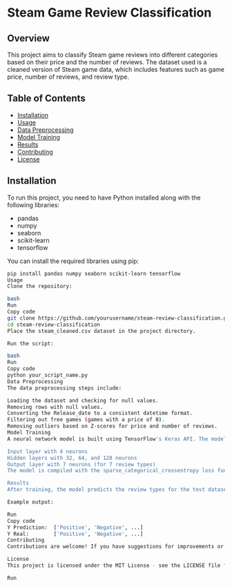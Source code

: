 # Steam Game Review Classification

## Overview
This project aims to classify Steam game reviews into different categories based on their price and the number of reviews. The dataset used is a cleaned version of Steam game data, which includes features such as game price, number of reviews, and review type.

## Table of Contents
- [Installation](#installation)
- [Usage](#usage)
- [Data Preprocessing](#data-preprocessing)
- [Model Training](#model-training)
- [Results](#results)
- [Contributing](#contributing)
- [License](#license)

## Installation
To run this project, you need to have Python installed along with the following libraries:
- pandas
- numpy
- seaborn
- scikit-learn
- tensorflow

You can install the required libraries using pip:

```bash
pip install pandas numpy seaborn scikit-learn tensorflow
Usage
Clone the repository:

bash
Run
Copy code
git clone https://github.com/yourusername/steam-review-classification.git
cd steam-review-classification
Place the steam_cleaned.csv dataset in the project directory.

Run the script:

bash
Run
Copy code
python your_script_name.py
Data Preprocessing
The data preprocessing steps include:

Loading the dataset and checking for null values.
Removing rows with null values.
Converting the Release_date to a consistent datetime format.
Filtering out free games (games with a price of 0).
Removing outliers based on Z-scores for price and number of reviews.
Model Training
A neural network model is built using TensorFlow's Keras API. The model architecture consists of:

Input layer with 4 neurons
Hidden layers with 32, 64, and 128 neurons
Output layer with 7 neurons (for 7 review types)
The model is compiled with the sparse_categorical_crossentropy loss function and the Adam optimizer. It is trained for 100 epochs.

Results
After training, the model predicts the review types for the test dataset. The predictions are compared with the actual values to evaluate the model's performance.

Example output:

Run
Copy code
Y Prediction:  ['Positive', 'Negative', ...]
Y Real:        ['Positive', 'Negative', ...]
Contributing
Contributions are welcome! If you have suggestions for improvements or new features, please open an issue or submit a pull request.

License
This project is licensed under the MIT License - see the LICENSE file for details.

Run
